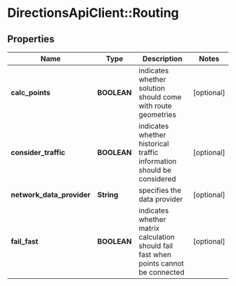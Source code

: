 # DirectionsApiClient::Routing

## Properties
Name | Type | Description | Notes
------------ | ------------- | ------------- | -------------
**calc_points** | **BOOLEAN** | indicates whether solution should come with route geometries | [optional] 
**consider_traffic** | **BOOLEAN** | indicates whether historical traffic information should be considered | [optional] 
**network_data_provider** | **String** | specifies the data provider | [optional] 
**fail_fast** | **BOOLEAN** | indicates whether matrix calculation should fail fast when points cannot be connected | [optional] 


